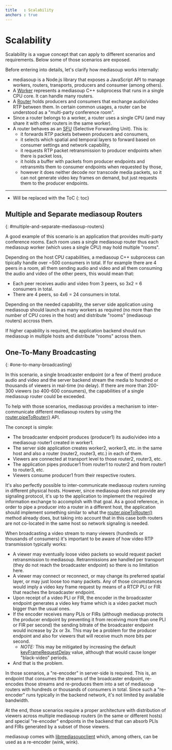 ```yaml
---
title   : Scalability
anchors : true
---
```



# Scalability

Scalability is a vague concept that can apply to different scenarios and requirements. Below some of those scenarios are exposed.

<div markdown="1" class="note">
Before entering into details, let's clarify how mediasoup works internally:

* mediasoup is a Node.js library that exposes a JavaScript API to manage workers, routers, transports, producers and consumer (among others).
* A [Worker](/documentation/v3/mediasoup/api/#Worker) represents a mediasoup C++ subprocess that runs in a single CPU core. It can handle many routers.
* A [Router](/documentation/v3/mediasoup/api/#Router) holds producers and consumers that exchange audio/video RTP between them. In certain common usages, a router can be understood as a "multi-party conference room".
* Since a router belongs to a worker, a router uses a single CPU (and may share it with other routers in the same worker).
* A router behaves as an [SFU](https://webrtcglossary.com/sfu/) (Selective Forwarding Unit). This is:
  * it forwards RTP packets between producers and consumers,
  * it selects which spatial and temporal layers to forward based on consumer settings and network capability,
  * it requests RTP packet retransmission to producer endpoints when there is packet loss,
  * it holds a buffer with packets from producer endpoints and retransmits them to consumer endpoints when requested by those,
  * however it does neither decode nor transcode media packets, so it can not generate video key frames on demand, but just requests them to the producer endpoints.
</div>

----

* Will be replaced with the ToC
{: toc}


## Multiple and Separate mediasoup Routers
{: #multiple-and-separate-mediasoup-routers}

A good example of this scenario is an application that provides multi-party conference rooms. Each room uses a single mediasoup router thus each mediasoup worker (which uses a single CPU) may hold multiple "rooms".

Depending on the host CPU capabilities, a mediasoup C++ subprocess can tipically handle over ~500 consumers in total. If for example there are 4 peers in a room, all them sending audio and video and all them consuming the audio and video of the other peers, this would mean that:

* Each peer receives audio and video from 3 peers, so 3x2 = 6 consumers in total.
* There are 4 peers, so 4x6 = 24 consumers in total.

Depending on the needed capability, the server side application using mediasoup should launch as many workers as required (no more than the number of CPU cores in the host) and distribute "rooms" (mediasoup routers) accross them.

If higher capability is required, the application backend should run mediasoup in multiple hosts and distribute "rooms" across them.


## One-To-Many Broadcasting
{: #one-to-many-broadcasting}

In this scenario, a single broadcaster endpoint (or a few of them) produce audio and video and the server backend stream the media to hundred or thousands of viewers in real-time (no delay). If there are more than 200-300 viewers (so 400-600 consumers), the capabilities of a single mediasoup router could be exceeded.

To help with those scenarios, mediasoup provides a mechanism to inter-communicate different mediasoup routers by using the [router.pipeToRouter()](/documentation/v3/mediasoup/api/#router-pipeToRouter) API.

The concept is simple:

* The broadcaster endpoint produces (producer1) its audio/video into a mediasoup router1 created in worker1.
* The server side application creates worker2, worker3, etc. in the same host and also a router (router2, router3, etc.) in each of them.
* Viewers are connected at transport level to those router2, router3, etc.
* The application pipes producer1 from router1 to router2 and from router1 to router3, etc.
* Viewers consume producer1 from their respective routers.

It's also perfectly possible to inter-communicate mediasoup routers running in different physical hosts. However, since mediasoup does not provide any signaling protocol, it's up to the application to implement the required information exchange to accomplish with that goal. As a good reference, in order to pipe a producer into a router in a different host, the application should implement something similar to what the [router.pipeToRouter()](https://github.com/versatica/mediasoup/blob/v3/lib/Router.js#L538) method already does, but taking into account that in this case both routers are not co-located in the same host so network signaling is needed.

<div markdown="1" class="note warn">
When broadcasting a video stream to many viewers (hundreds or thousands of consumers) it's important to be aware of how video RTP transmission typically works:

* A viewer may eventually loose video packets so would request packet retransmission to mediasoup. Retranmissions are handled per transport (they do not reach the broadcaster endpoint) so there is no limitation here.
* A viewer may connect or reconnect, or may change its preferred spatial layer, or may just loose too many packets. Any of those circumstances would imply a video key frame request by means of a RTCP PLI or FIR that reaches the broadcaster endpoint.
* Upon receipt of a video PLI or FIR, the encoder in the broadcaster endpoint generates a video key frame which is a video packet much bigger than the usual ones.
* If the encoder receives many PLIs or FIRs (although mediaoup protects the producer endpoint by preventing it from receiving more than one PLI or FIR per second) the sending bitrate of the broadcaster endpoint would increase by 2x or 3x. This may be a problem for the producer endpoint and also for viewers that will receive much more bits per second.
  - *NOTE:* This may be mitigated by increasing the default [keyFrameRequestDelay](/documentation/v3/mediasoup/api/#ProducerOptions) value, although that would cause longer "black-video" periods. 
* And that is the problem.

In those scenarios, a "re-encoder" in server-side is required. This is, an endpoint that consumes the streams of the broadcaster endpoint, re-encodes those streams and re-produces them into a set of mediasoup routers with hundreds or thousands of consumers in total. Since such a "re-encoder" runs typically in the backend network, it's not limited by available bandwidth.

At the end, those scenarios require a proper architecture with distribution of viewers across multiple mediasoup routers (in the same or different hosts) and special "re-encoder" endpoints in the backend that can absorb PLIs and FIRs generated by a subset of those viewers.

mediasoup comes with [libmediasoupclient](/documentation/v3/libmediasoupclient) which, among others, can be used as a re-encoder (wink, wink).
</div>
